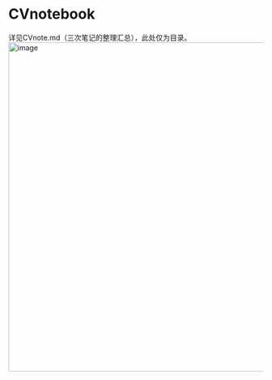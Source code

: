 # CVnotebook
详见CVnote.md（三次笔记的整理汇总），此处仅为目录。
<img width="650" alt="image" src="https://github.com/l1jiewansui/CVnotebook/assets/134419371/b684ae2f-54e8-4cd0-bd96-0e25f9c5c82d">





